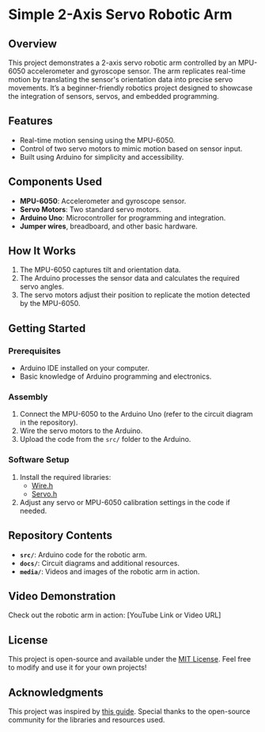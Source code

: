 
# Simple 2-Axis Servo Robotic Arm

## Overview
This project demonstrates a 2-axis servo robotic arm controlled by an MPU-6050 accelerometer and gyroscope sensor. The arm replicates real-time motion by translating the sensor's orientation data into precise servo movements. It’s a beginner-friendly robotics project designed to showcase the integration of sensors, servos, and embedded programming.

## Features
- Real-time motion sensing using the MPU-6050.
- Control of two servo motors to mimic motion based on sensor input.
- Built using Arduino for simplicity and accessibility.

## Components Used
- **MPU-6050**: Accelerometer and gyroscope sensor.
- **Servo Motors**: Two standard servo motors.
- **Arduino Uno**: Microcontroller for programming and integration.
- **Jumper wires**, breadboard, and other basic hardware.

## How It Works
1. The MPU-6050 captures tilt and orientation data.
2. The Arduino processes the sensor data and calculates the required servo angles.
3. The servo motors adjust their position to replicate the motion detected by the MPU-6050.

## Getting Started
### Prerequisites
- Arduino IDE installed on your computer.
- Basic knowledge of Arduino programming and electronics.

### Assembly
1. Connect the MPU-6050 to the Arduino Uno (refer to the circuit diagram in the repository).
2. Wire the servo motors to the Arduino.
3. Upload the code from the `src/` folder to the Arduino.

### Software Setup
1. Install the required libraries:
   - [Wire.h](https://www.arduino.cc/reference/en/libraries/wire/)
   - [Servo.h](https://www.arduino.cc/reference/en/libraries/servo/)
2. Adjust any servo or MPU-6050 calibration settings in the code if needed.

## Repository Contents
- **`src/`**: Arduino code for the robotic arm.
- **`docs/`**: Circuit diagrams and additional resources.
- **`media/`**: Videos and images of the robotic arm in action.

## Video Demonstration
Check out the robotic arm in action: [YouTube Link or Video URL]

## License
This project is open-source and available under the [MIT License](LICENSE). Feel free to modify and use it for your own projects!

## Acknowledgments
This project was inspired by [this guide](https://projecthub.arduino.cc/RucksikaaR/simple-2-axis-servo-robotic-arm-controlled-by-mpu-6050-0a31a3). Special thanks to the open-source community for the libraries and resources used.
